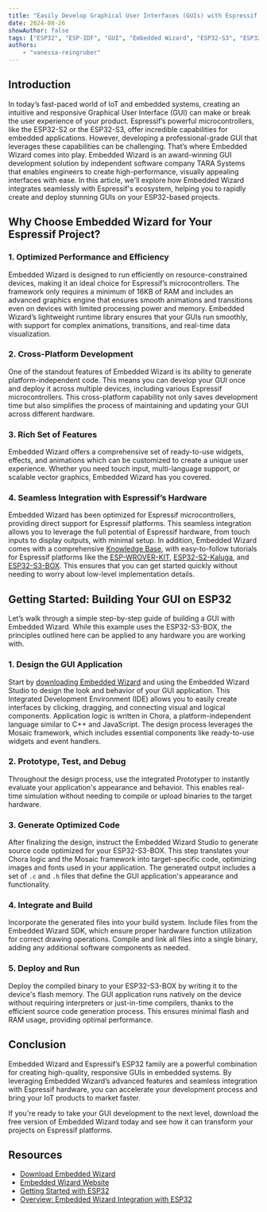 ```yaml
---
title: "Easily Develop Graphical User Interfaces (GUIs) with Espressif Microcontrollers (MCUs)"
date: 2024-08-26
showAuthor: false
tags: ["ESP32", "ESP-IDF", "GUI", "Embedded Wizard", "ESP32-S3", "ESP32-S2"]
authors:
    - "vanessa-reingruber"
---
```


## Introduction

In today’s fast-paced world of IoT and embedded systems, creating an intuitive and responsive Graphical User Interface (GUI) can make or break the user experience of your product. Espressif’s powerful microcontrollers, like the ESP32-S2 or the ESP32-S3, offer incredible capabilities for embedded applications. However, developing a professional-grade GUI that leverages these capabilities can be challenging. That’s where Embedded Wizard comes into play. Embedded Wizard is an award-winning GUI development solution by independent software company TARA Systems that enables engineers to create high-performance, visually appealing interfaces with ease. In this article, we'll explore how Embedded Wizard integrates seamlessly with Espressif's ecosystem, helping you to rapidly create and deploy stunning GUIs on your ESP32-based projects.

## Why Choose Embedded Wizard for Your Espressif Project?

### 1. Optimized Performance and Efficiency

Embedded Wizard is designed to run efficiently on resource-constrained devices, making it an ideal choice for Espressif’s microcontrollers. The framework only requires a minimum of 16KB of RAM and includes an advanced graphics engine that ensures smooth animations and transitions even on devices with limited processing power and memory. Embedded Wizard’s lightweight runtime library ensures that your GUIs run smoothly, with support for complex animations, transitions, and real-time data visualization.

### 2. Cross-Platform Development

One of the standout features of Embedded Wizard is its ability to generate platform-independent code. This means you can develop your GUI once and deploy it across multiple devices, including various Espressif microcontrollers. This cross-platform capability not only saves development time but also simplifies the process of maintaining and updating your GUI across different hardware.

### 3. Rich Set of Features

Embedded Wizard offers a comprehensive set of ready-to-use widgets, effects, and animations which can be customized to create a unique user experience. Whether you need touch input, multi-language support, or scalable vector graphics, Embedded Wizard has you covered.

### 4. Seamless Integration with Espressif’s Hardware

Embedded Wizard has been optimized for Espressif microcontrollers, providing direct support for Espressif platforms. This seamless integration allows you to leverage the full potential of Espressif hardware, from touch inputs to display outputs, with minimal setup. In addition, Embedded Wizard comes with a comprehensive [Knowledge Base](https://doc.embedded-wizard.de/), with easy-to-follow tutorials for Espressif platforms like the [ESP-WROVER-KIT](https://doc.embedded-wizard.de/getting-started-esp-wrover-kit), [ESP32-S2-Kaluga](https://doc.embedded-wizard.de/getting-started-esp32-s2-kaluga), and [ESP32-S3-BOX](https://doc.embedded-wizard.de/getting-started-esp32-s3-box). This ensures that you can get started quickly without needing to worry about low-level implementation details.

## Getting Started: Building Your GUI on ESP32

Let’s walk through a simple step-by-step guide of building a GUI with Embedded Wizard. While this example uses the ESP32-S3-BOX, the principles outlined here can be applied to any hardware you are working with.

### 1. Design the GUI Application

Start by [downloading Embedded Wizard](https://www.embedded-wizard.de/download) and using the Embedded Wizard Studio to design the look and behavior of your GUI application. This Integrated Development Environment (IDE) allows you to easily create interfaces by clicking, dragging, and connecting visual and logical components. Application logic is written in Chora, a platform-independent language similar to C++ and JavaScript. The design process leverages the Mosaic framework, which includes essential components like ready-to-use widgets and event handlers.

### 2. Prototype, Test, and Debug

Throughout the design process, use the integrated Prototyper to instantly evaluate your application's appearance and behavior. This enables real-time simulation without needing to compile or upload binaries to the target hardware.

### 3. Generate Optimized Code

After finalizing the design, instruct the Embedded Wizard Studio to generate source code optimized for your ESP32-S3-BOX. This step translates your Chora logic and the Mosaic framework into target-specific code, optimizing images and fonts used in your application. The generated output includes a set of `.c` and `.h` files that define the GUI application's appearance and functionality.

### 4. Integrate and Build

Incorporate the generated files into your build system. Include files from the Embedded Wizard SDK, which ensure proper hardware function utilization for correct drawing operations. Compile and link all files into a single binary, adding any additional software components as needed.

### 5. Deploy and Run

Deploy the compiled binary to your ESP32-S3-BOX by writing it to the device's flash memory. The GUI application runs natively on the device without requiring interpreters or just-in-time compilers, thanks to the efficient source code generation process. This ensures minimal flash and RAM usage, providing optimal performance.

## Conclusion

Embedded Wizard and Espressif’s ESP32 family are a powerful combination for creating high-quality, responsive GUIs in embedded systems. By leveraging Embedded Wizard’s advanced features and seamless integration with Espressif hardware, you can accelerate your development process and bring your IoT products to market faster.

If you're ready to take your GUI development to the next level, download the free version of Embedded Wizard today and see how it can transform your projects on Espressif platforms.

## Resources

- [Download Embedded Wizard](https://www.embedded-wizard.de/download/)
- [Embedded Wizard Website](https://www.embedded-wizard.de/)
- [Getting Started with ESP32](https://docs.espressif.com/projects/esp-idf/en/stable/esp32/get-started/)
- [Overview: Embedded Wizard Integration with ESP32](https://www.embedded-wizard.de/espressif-esp32)
